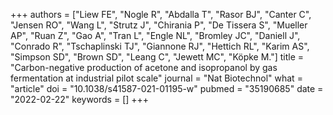 +++
authors = ["Liew FE", "Nogle R", "Abdalla T", "Rasor BJ", "Canter C", "Jensen RO", "Wang L", "Strutz J", "Chirania P", "De Tissera S", "Mueller AP", "Ruan Z", "Gao A", "Tran L", "Engle NL", "Bromley JC", "Daniell J", "Conrado R", "Tschaplinski TJ", "Giannone RJ", "Hettich RL", "Karim AS", "Simpson SD", "Brown SD", "Leang C", "Jewett MC", "Köpke M."]
title = "Carbon-negative production of acetone and isopropanol by gas fermentation at industrial pilot scale"
journal = "Nat Biotechnol"
what = "article"
doi = "10.1038/s41587-021-01195-w"
pubmed = "35190685"
date = "2022-02-22"
keywords = []
+++

